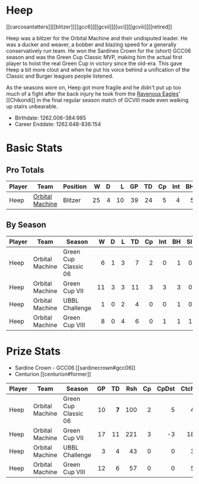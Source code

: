 # Heep

[[carcosantatters]][[blitzer]][[gcc6]][[gcvii]][[uci]][[gcviii]][[retired]]

Heep was a blitzer for the Orbital Machine and their undisputed leader. He was a ducker and weaver, a bobber and blazing speed for a generally conservatively run team. He won the Sardines Crown for the (short) GCC06 season and was the Green Cup Classic MVP, making him the actual first player to hoist the real Green Cup in victory since the old-era. This gave Heep a bit more clout and when he put his voice behind a unification of the Classic and Burger leagues people listened.

As the seasons wore on, Heep got more fragile and he didn't put up too much of a fight after the back injury he took from the [Ravenous Eagles](../teams/ravenouseagles)' [[Chikondi]] in the final regular season match of GCVIII made even walking up stairs unbearable.

* Birthdate: 1262.006-384:985
* Career Enddate: 1262.648-836:154

# Basic Stats

## Pro Totals

| Player           | Team        | Position      | W | D | L | GP | TD | Cp | Int | BH | SI | Ki | MVP | SPP |
|------------------|-------------|---------------|--:|--:|--:|---:|---:|---:|----:|---:|---:|---:|----:|----:|
| Heep  | [Orbital Machine](../teams/orbitalmachine) | Blitzer |   25 |    4 |   10 |   39 |   24 |    5 |    4 |    5 |    1 |    0 |    2 |  107 |

## By Season

| Player | Team         | Season          | W | D | L | TD | Cp | Int | BH | SI | Ki | MVP | SPP |
|--------|--------------|-----------------|--:|--:|--:|---:|---:|----:|---:|---:|---:|----:|----:|
| Heep  | Orbital Machine | Green Cup Classic 06 |    6 |    1 |    3 |    7 |    2 |    0 |    1 |    0 |    0 |    2 |   35 |
| Heep  | Orbital Machine | Green Cup VII        |   11 |    3 |    3 |   11 |    3 |    3 |    3 |    0 |    0 |    0 |   48 |
| Heep  | Orbital Machine | UBBL Challenge       |    1 |    0 |    2 |    4 |    0 |    0 |    1 |    0 |    0 |    0 |   14 |
| Heep  | Orbital Machine | Green Cup VIII       |    8 |    0 |    4 |    6 |    0 |    1 |    1 |    1 |    0 |    0 |   24 |

# Prize Stats

* Sardine Crown - GCC06 [[sardinecrown#gcc06]]
* Centurion [[centurion#former]]

| Player | Team         | Season          | GP | TD | Rsh | Cp | CpDst | Ctch | Int | Cas | Blk | Sck | MVP | SPP |
|--------|--------------|-----------------|---:|---:|----:|---:|------:|-----:|----:|----:|----:|----:|----:|----:|
| Heep  | Orbital Machine | Green Cup Classic 06 | 10 |    **7** |  100 |    2 |     5 |    4 |    0 |    1 |   21 |    0 |    2 |   3                            5 |
| Heep  | Orbital Machine | Green Cup VII        | 17 |   11 |  221 |    3 |    -3 |   18 |    3 |    3 |   34 |    1 |    0 |   4                            8 |
| Heep  | Orbital Machine | UBBL Challenge       |  3 |    4 |   43 |    0 |     0 |    3 |    0 |    1 |    9 |    0 |    0 |   1                            4 |
| Heep  | Orbital Machine | Green Cup VIII       | 12 |    6 |   57 |    0 |     0 |    5 |    1 |    2 |   22 |    0 |    0 |   2                            4 |
